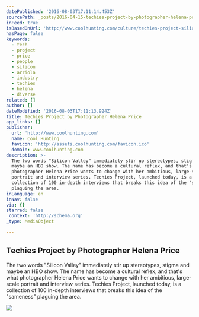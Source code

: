 ```yaml
---
datePublished: '2016-08-03T17:11:14.453Z'
sourcePath: _posts/2016-04-15-techies-project-by-photographer-helena-price.md
inFeed: true
isBasedOnUrl: 'http://www.coolhunting.com/culture/techies-project-silicon-valley-interviews'
hasPage: false
keywords:
  - tech
  - project
  - price
  - people
  - silicon
  - arriola
  - industry
  - techies
  - helena
  - diverse
related: []
author: []
dateModified: '2016-08-03T17:11:13.924Z'
title: Techies Project by Photographer Helena Price
app_links: []
publisher:
  url: 'http://www.coolhunting.com'
  name: Cool Hunting
  favicon: 'http://assets.coolhunting.com/favicon.ico'
  domain: www.coolhunting.com
description: >-
  The two words "Silicon Valley" immediately stir up stereotypes, stigma and
  maybe an HBO show. The name has become a cultural reflex, and that's what
  photographer Helena Price wants to change with her ambitious, large-scale
  portrait and interview series. Techies Project, launched today, is a
  collection of 100 in-depth interviews that breaks this idea of the "sameness"
  plaguing the area.
inLanguage: en
inNav: false
via: {}
starred: false
_context: 'http://schema.org'
_type: MediaObject

---
```

<article style=""><h1>Techies Project by Photographer Helena Price</h1><p>The two words "Silicon Valley" immediately stir up stereotypes, stigma and maybe an HBO show. The name has become a cultural reflex, and that's what photographer Helena Price wants to change with her ambitious, large-scale portrait and interview series. Techies Project, launched today, is a collection of 100 in-depth interviews that breaks this idea of the "sameness" plaguing the area.</p><img src="http://assets.coolhunting.com/coolhunting/2016/04/01/large_techies-project-silicon-valley-interviews-bts.jpg" /></article>